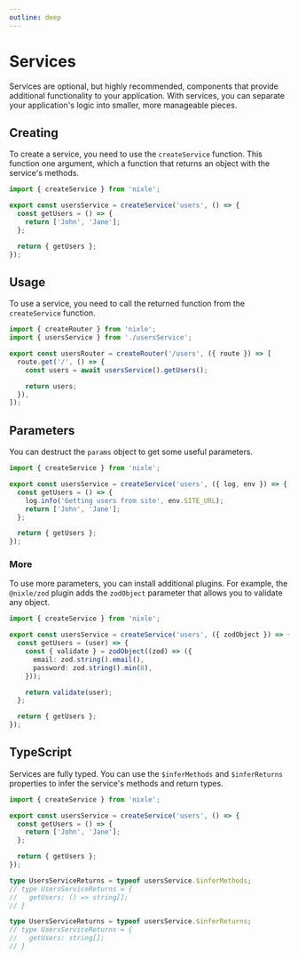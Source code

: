 ```yaml
---
outline: deep
---
```


# Services

Services are optional, but highly recommended, components that provide additional functionality to your application. With services, you can separate your application's logic into smaller, more manageable pieces.

## Creating

To create a service, you need to use the `createService` function. This function one argument, which a function that returns an object with the service's methods.

```ts
import { createService } from 'nixle';

export const usersService = createService('users', () => {
  const getUsers = () => {
    return ['John', 'Jane'];
  };

  return { getUsers };
});
```

## Usage

To use a service, you need to call the returned function from the `createService` function.

```ts
import { createRouter } from 'nixle';
import { usersService } from './usersService';

export const usersRouter = createRouter('/users', ({ route }) => [
  route.get('/', () => {
    const users = await usersService().getUsers();

    return users;
  }),
]);
```

## Parameters

You can destruct the `params` object to get some useful parameters.

```ts
import { createService } from 'nixle';

export const usersService = createService('users', ({ log, env }) => {
  const getUsers = () => {
    log.info('Getting users from site', env.SITE_URL);
    return ['John', 'Jane'];
  };

  return { getUsers };
});
```

### More

To use more parameters, you can install additional plugins. For example, the `@nixle/zod` plugin adds the `zodObject` parameter that allows you to validate any object.

```ts
import { createService } from 'nixle';

export const usersService = createService('users', ({ zodObject }) => {
  const getUsers = (user) => {
    const { validate } = zodObject((zod) => ({
      email: zod.string().email(),
      password: zod.string().min(8),
    }));

    return validate(user);
  };

  return { getUsers };
});
```

## TypeScript

Services are fully typed. You can use the `$inferMethods` and `$inferReturns` properties to infer the service's methods and return types.

```ts
import { createService } from 'nixle';

export const usersService = createService('users', () => {
  const getUsers = () => {
    return ['John', 'Jane'];
  };

  return { getUsers };
});

type UsersServiceReturns = typeof usersService.$inferMethods;
// type UsersServiceReturns = {
//   getUsers: () => string[];
// }

type UsersServiceReturns = typeof usersService.$inferReturns;
// type UsersServiceReturns = {
//   getUsers: string[];
// }
```
